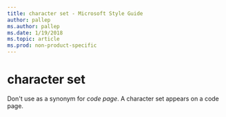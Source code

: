 ```yaml
---
title: character set - Microsoft Style Guide
author: pallep
ms.author: pallep
ms.date: 1/19/2018
ms.topic: article
ms.prod: non-product-specific
---
```


# character set

Don't use as a synonym for *code page*. A character set appears on a code page.
